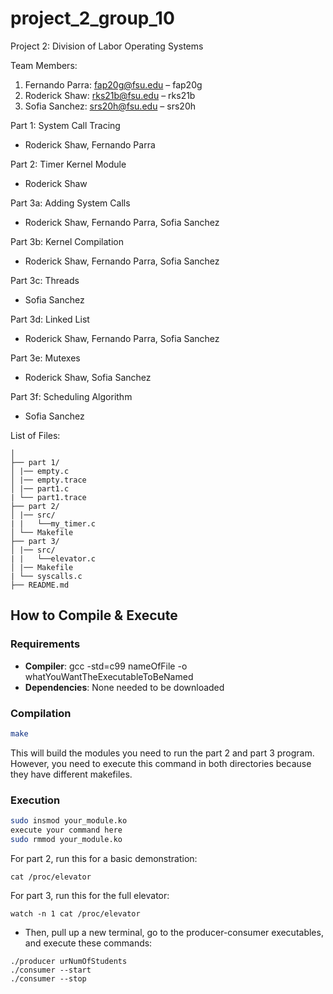 # project_2_group_10
Project 2: Division of Labor
Operating Systems

Team Members:
1. Fernando Parra: fap20g@fsu.edu – fap20g
2. Roderick Shaw: rks21b@fsu.edu – rks21b
3. Sofia Sanchez: srs20h@fsu.edu – srs20h

Part 1: System Call Tracing
- Roderick Shaw, Fernando Parra

Part 2: Timer Kernel Module
- Roderick Shaw

Part 3a: Adding System Calls
- Roderick Shaw, Fernando Parra, Sofia Sanchez

Part 3b: Kernel Compilation
- Roderick Shaw, Fernando Parra, Sofia Sanchez

Part 3c: Threads
- Sofia Sanchez

Part 3d: Linked List
- Roderick Shaw, Fernando Parra, Sofia Sanchez

Part 3e: Mutexes
- Roderick Shaw, Sofia Sanchez

Part 3f: Scheduling Algorithm
- Sofia Sanchez

List of Files:
```
│
├── part 1/
│ |── empty.c
│ |── empty.trace
│ |── part1.c
| └── part1.trace
├── part 2/
│ |── src/
| |   └──my_timer.c
│ └── Makefile
├── part 3/
│ |── src/
| |   └──elevator.c
│ |── Makefile
| └── syscalls.c
├── README.md
```

## How to Compile & Execute

### Requirements
- **Compiler**: gcc -std=c99 nameOfFile -o whatYouWantTheExecutableToBeNamed
- **Dependencies**: None needed to be downloaded

### Compilation
```bash
make
```
This will build the modules you need to run the part 2 and part 3 program. However, you need
to execute this command in both directories because they have different makefiles.
### Execution
```bash
sudo insmod your_module.ko
execute your command here
sudo rmmod your_module.ko
```
For part 2, run this for a basic demonstration:
```
cat /proc/elevator
```
For part 3, run this for the full elevator:
```
watch -n 1 cat /proc/elevator
```
 - Then, pull up a new terminal, go to the producer-consumer executables, and execute these commands:
```
./producer urNumOfStudents
./consumer --start
./consumer --stop
```
  
